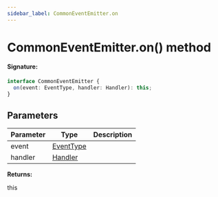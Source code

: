 ```yaml
---
sidebar_label: CommonEventEmitter.on
---
```


# CommonEventEmitter.on() method

#### Signature:

```typescript
interface CommonEventEmitter {
  on(event: EventType, handler: Handler): this;
}
```

## Parameters

| Parameter | Type                                  | Description |
| --------- | ------------------------------------- | ----------- |
| event     | [EventType](./puppeteer.eventtype.md) |             |
| handler   | [Handler](./puppeteer.handler.md)     |             |

**Returns:**

this
